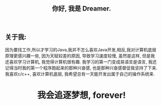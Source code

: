 <h2 align="center">你好, 我是 Dreamer. </h2>
<br/>
<h2>关于我:</h2>
因为要找工作,所以才学习的Java,我并不怎么喜欢Java开发,相反,我对计算机底层原理更感兴趣一些, 因为天赋较差的原因, 导致学习速度较慢, 虽然是这样, 但是我还喜欢学习计算机, 我觉得计算机很有趣. 我学习的第一门变成易语言是语言, 我还记得当时我的第一个程序跑起来的那种兴奋感, 也是那种兴奋感督促我坚持了下来. 我喜欢c/c++, 喜欢计算机底层, 我希望总有一天能开发出属于自己的操作系统来.
<h1 align="center">我会追逐梦想, forever!</h1>
<br/>
<br>
